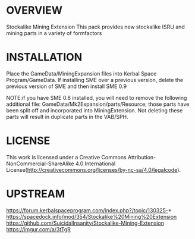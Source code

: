 OVERVIEW
===================================================================================================================
Stockalike Mining Extension 
This pack provides new stockalike ISRU and mining parts in a variety of formfactors


INSTALLATION
===================================================================================================================
Place the GameData/MiningExpansion files into Kerbal Space Program/GameData. If installing SME over a previous version, delete the previous version of SME and then install SME 0.9

NOTE:if you have SME 0.8 installed, you will need to remove the following additional file: GameData/Mk2Expansion/parts/Resource; those parts have been split off and incorporated into MiningExtension. Not deleting these parts will result in duplicate parts in the VAB/SPH.



LICENSE
===================================================================================================================
This work is licensed under a Creative Commons Attribution-NonCommercial-ShareAlike 4.0 International License(http://creativecommons.org/licenses/by-nc-sa/4.0/legalcode).



UPSTREAM
===================================================================================================================
https://forum.kerbalspaceprogram.com/index.php?/topic/130325-*
https://spacedock.info/mod/354/Stockalike%20Mining%20Extension
https://github.com/SuicidalInsanity/Stockalike-Mining-Extension
https://imgur.com/a/3tTgR
